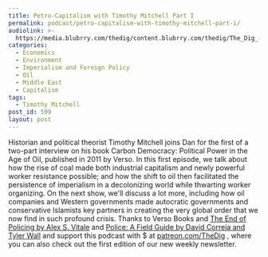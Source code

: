 ```yaml
---
title: Petro-Capitalism with Timothy Mitchell Part I
permalink: podcast/petro-capitalism-with-timothy-mitchell-part-i/
audiolink: >-
  https://media.blubrry.com/thedig/content.blubrry.com/thedig/The_Dig_-_EP_101_-_Mitchell-1.mp3
categories:
  - Economics
  - Environment
  - Imperialism and Foreign Policy
  - Oil
  - Middle East
  - Capitalism
tags:
  - Timothy Mitchell
post_id: 599
layout: post
---
```


Historian and political theorist Timothy Mitchell joins Dan for the first of a two-part interview on his book Carbon Democracy: Political Power in the Age of Oil, published in 2011 by Verso. In this first episode, we talk about how the rise of coal made both industrial capitalism and newly powerful worker resistance possible; and how the shift to oil then facilitated the persistence of imperialism in a decolonizing world while thwarting worker organizing. On the next show, we'll discuss a lot more, including how oil companies and Western governments made autocratic governments and conservative Islamists key partners in creating the very global order that we now find in such profound crisis. Thanks to Verso Books and [The End of Policing by Alex S. Vitale](versobooks.com/books/2426-the-end-of-policing) and [Police: A Field Guide by David Correia and Tyler Wall](versobooks.com/books/2530-police) and support this podcast with $ at [patreon.com/TheDig](http://www.patreon.com/TheDig) , where you can also check out the first edition of our new weekly newsletter.
